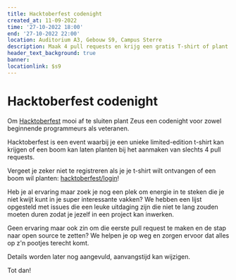 ```yaml
---
title: Hacktoberfest codenight
created_at: 11-09-2022
time: '27-10-2022 18:00'
end: '27-10-2022 22:00'
location: Auditorium A3, Gebouw S9, Campus Sterre
description: Maak 4 pull requests en krijg een gratis T-shirt of plant een boom!
header_text_background: true
banner:
locationlink: $s9
---
```


# Hacktoberfest codenight


Om [Hacktoberfest][hacktob] mooi af te sluiten plant Zeus een codenight voor zowel beginnende programmeurs als veteranen.

Hacktoberfest is een event waarbij je een unieke limited-edition t-shirt kan krijgen of een boom kan laten planten bij het aanmaken van slechts 4 pull requests.

Vergeet je zeker niet te registreren als je je t-shirt wilt ontvangen of een boom wil planten: [hacktoberfest/login](https://hacktoberfest.digitalocean.com/login)!

Heb je al ervaring maar zoek je nog een plek om energie in te steken die je niet kwijt kunt in je super interessante vakken? We hebben een lijst opgesteld met issues die een leuke uitdaging zijn die niet te lang zouden moeten duren zodat je jezelf in een project kan inwerken.

Geen ervaring maar ook zin om die eerste pull request te maken en de stap naar open source te zetten? We helpen je op weg en zorgen ervoor dat alles op z'n pootjes terecht komt.

Details worden later nog aangevuld, aanvangstijd kan wijzigen.

Tot dan!

[hacktob]: https://hacktoberfest.digitalocean.com/
